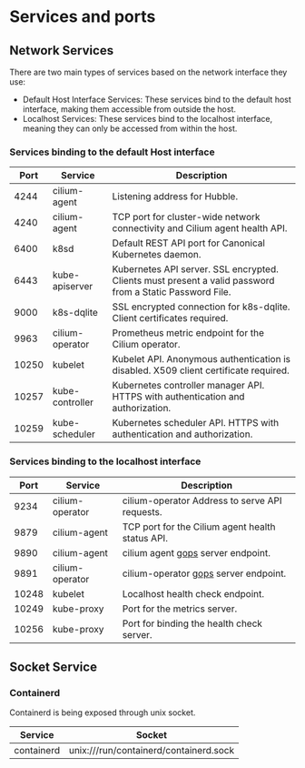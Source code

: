 # Services and ports

## Network Services

There are two main types of services based on the network interface they use:

* Default Host Interface Services: These services bind to the default host 
interface, making them accessible from outside the host.
* Localhost Services: These services bind to the localhost interface,
meaning they can only be accessed from within the host.

### Services binding to the default Host interface

| Port  | Service         | Description                                                                                              |
|-------|-----------------|----------------------------------------------------------------------------------------------------------|
| 4244  | cilium-agent    | Listening address for Hubble.                                                                            |                                                                                     
| 4240  | cilium-agent    | TCP port for cluster-wide network connectivity and Cilium agent health API.                              |
| 6400  | k8sd            | Default REST API port for Canonical Kubernetes daemon.                                                   |
| 6443  | kube-apiserver  | Kubernetes API server. SSL encrypted. Clients must present a valid password from a Static Password File. |                                                                                     
| 9000  | k8s-dqlite      | SSL encrypted connection for k8s-dqlite. Client certificates required.                                   |
| 9963  | cilium-operator | Prometheus metric endpoint for the Cilium operator.                                                      |                                                                                   
| 10250 | kubelet         | Kubelet API. Anonymous authentication is disabled. X509 client certificate required.                     |                                                                                          
| 10257 | kube-controller | Kubernetes controller manager API. HTTPS with authentication and authorization.                          |                                                                                    
| 10259 | kube-scheduler  | Kubernetes scheduler API. HTTPS with authentication and authorization.                                   |                                                                                     


### Services binding to the localhost interface

| Port  | Service         | Description                                                             |
|-------|-----------------|-------------------------------------------------------------------------|
| 9234  | cilium-operator | cilium-operator  Address to serve API requests.                         |
| 9879  | cilium-agent    | TCP port for the Cilium agent health status API.                        |
| 9890  | cilium-agent    | cilium agent [gops](https://github.com/google/gops) server endpoint.    |     
| 9891  | cilium-operator | cilium-operator [gops](https://github.com/google/gops) server endpoint. |
| 10248 | kubelet         | Localhost health check endpoint.                                        |
| 10249 | kube-proxy      | Port for the metrics server.                                            |
| 10256 | kube-proxy      | Port for binding the health check server.                               |
 
## Socket Service

### Containerd

Containerd is being exposed through unix socket.

| Service      | Socket                                 |
|--------------|----------------------------------------|
| containerd 	 | unix:///run/containerd/containerd.sock |
